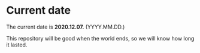 # Current date

The current date is **2020.12.07.** (YYYY.MM.DD.)

This repository will be good when the world ends, so we will know how long it lasted.